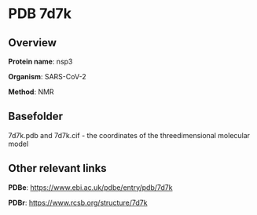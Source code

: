 # PDB 7d7k

## Overview

**Protein name**: nsp3

**Organism**: SARS-CoV-2

**Method**: NMR



## Basefolder

7d7k.pdb and 7d7k.cif - the coordinates of the threedimensional molecular model



## Other relevant links 
**PDBe**:  https://www.ebi.ac.uk/pdbe/entry/pdb/7d7k
 
**PDBr**: https://www.rcsb.org/structure/7d7k 

